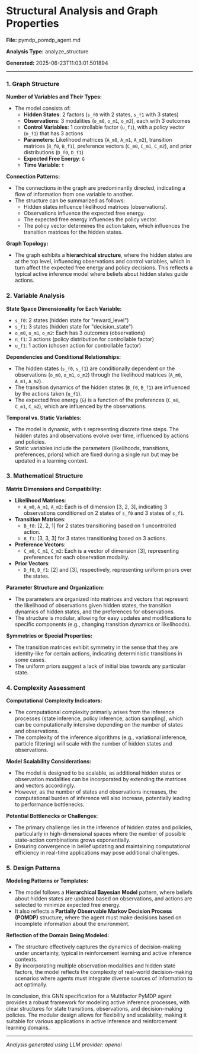 # Structural Analysis and Graph Properties

**File:** pymdp_pomdp_agent.md

**Analysis Type:** analyze_structure

**Generated:** 2025-06-23T11:03:01.501894

---

### 1. Graph Structure

**Number of Variables and Their Types:**
- The model consists of:
  - **Hidden States**: 2 factors (`s_f0` with 2 states, `s_f1` with 3 states)
  - **Observations**: 3 modalities (`o_m0`, `o_m1`, `o_m2`), each with 3 outcomes
  - **Control Variables**: 1 controllable factor (`u_f1`), with a policy vector (`π_f1`) that has 3 actions
  - **Parameters**: Likelihood matrices (`A_m0`, `A_m1`, `A_m2`), transition matrices (`B_f0`, `B_f1`), preference vectors (`C_m0`, `C_m1`, `C_m2`), and prior distributions (`D_f0`, `D_f1`)
  - **Expected Free Energy**: `G`
  - **Time Variable**: `t`

**Connection Patterns:**
- The connections in the graph are predominantly directed, indicating a flow of information from one variable to another. 
- The structure can be summarized as follows:
  - Hidden states influence likelihood matrices (observations).
  - Observations influence the expected free energy.
  - The expected free energy influences the policy vector.
  - The policy vector determines the action taken, which influences the transition matrices for the hidden states.

**Graph Topology:**
- The graph exhibits a **hierarchical structure**, where the hidden states are at the top level, influencing observations and control variables, which in turn affect the expected free energy and policy decisions. This reflects a typical active inference model where beliefs about hidden states guide actions.

### 2. Variable Analysis

**State Space Dimensionality for Each Variable:**
- `s_f0`: 2 states (hidden state for "reward_level")
- `s_f1`: 3 states (hidden state for "decision_state")
- `o_m0`, `o_m1`, `o_m2`: Each has 3 outcomes (observations)
- `π_f1`: 3 actions (policy distribution for controllable factor)
- `u_f1`: 1 action (chosen action for controllable factor)

**Dependencies and Conditional Relationships:**
- The hidden states (`s_f0`, `s_f1`) are conditionally dependent on the observations (`o_m0`, `o_m1`, `o_m2`) through the likelihood matrices (`A_m0`, `A_m1`, `A_m2`).
- The transition dynamics of the hidden states (`B_f0`, `B_f1`) are influenced by the actions taken (`u_f1`).
- The expected free energy (`G`) is a function of the preferences (`C_m0`, `C_m1`, `C_m2`), which are influenced by the observations.

**Temporal vs. Static Variables:**
- The model is dynamic, with `t` representing discrete time steps. The hidden states and observations evolve over time, influenced by actions and policies.
- Static variables include the parameters (likelihoods, transitions, preferences, priors) which are fixed during a single run but may be updated in a learning context.

### 3. Mathematical Structure

**Matrix Dimensions and Compatibility:**
- **Likelihood Matrices**:
  - `A_m0`, `A_m1`, `A_m2`: Each is of dimension [3, 2, 3], indicating 3 observations conditioned on 2 states of `s_f0` and 3 states of `s_f1`.
- **Transition Matrices**:
  - `B_f0`: [2, 2, 1] for 2 states transitioning based on 1 uncontrolled action.
  - `B_f1`: [3, 3, 3] for 3 states transitioning based on 3 actions.
- **Preference Vectors**:
  - `C_m0`, `C_m1`, `C_m2`: Each is a vector of dimension [3], representing preferences for each observation modality.
- **Prior Vectors**:
  - `D_f0`, `D_f1`: [2] and [3], respectively, representing uniform priors over the states.

**Parameter Structure and Organization:**
- The parameters are organized into matrices and vectors that represent the likelihood of observations given hidden states, the transition dynamics of hidden states, and the preferences for observations.
- The structure is modular, allowing for easy updates and modifications to specific components (e.g., changing transition dynamics or likelihoods).

**Symmetries or Special Properties:**
- The transition matrices exhibit symmetry in the sense that they are identity-like for certain actions, indicating deterministic transitions in some cases.
- The uniform priors suggest a lack of initial bias towards any particular state.

### 4. Complexity Assessment

**Computational Complexity Indicators:**
- The computational complexity primarily arises from the inference processes (state inference, policy inference, action sampling), which can be computationally intensive depending on the number of states and observations.
- The complexity of the inference algorithms (e.g., variational inference, particle filtering) will scale with the number of hidden states and observations.

**Model Scalability Considerations:**
- The model is designed to be scalable, as additional hidden states or observation modalities can be incorporated by extending the matrices and vectors accordingly.
- However, as the number of states and observations increases, the computational burden of inference will also increase, potentially leading to performance bottlenecks.

**Potential Bottlenecks or Challenges:**
- The primary challenge lies in the inference of hidden states and policies, particularly in high-dimensional spaces where the number of possible state-action combinations grows exponentially.
- Ensuring convergence in belief updating and maintaining computational efficiency in real-time applications may pose additional challenges.

### 5. Design Patterns

**Modeling Patterns or Templates:**
- The model follows a **Hierarchical Bayesian Model** pattern, where beliefs about hidden states are updated based on observations, and actions are selected to minimize expected free energy.
- It also reflects a **Partially Observable Markov Decision Process (POMDP)** structure, where the agent must make decisions based on incomplete information about the environment.

**Reflection of the Domain Being Modeled:**
- The structure effectively captures the dynamics of decision-making under uncertainty, typical in reinforcement learning and active inference contexts.
- By incorporating multiple observation modalities and hidden state factors, the model reflects the complexity of real-world decision-making scenarios where agents must integrate diverse sources of information to act optimally.

In conclusion, this GNN specification for a Multifactor PyMDP agent provides a robust framework for modeling active inference processes, with clear structures for state transitions, observations, and decision-making policies. The modular design allows for flexibility and scalability, making it suitable for various applications in active inference and reinforcement learning domains.

---

*Analysis generated using LLM provider: openai*
